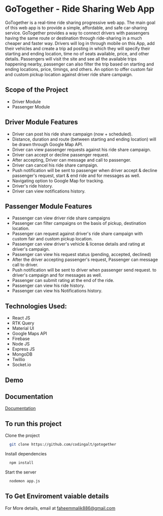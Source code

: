 
# GoTogether - Ride Sharing Web App

GoTogether is a real-time ride sharing progressive web app. The main goal of this web app is to provide a simple, affordable, and safe car-sharing service. GoTogether provides a way to connect drivers with passengers having the same route or destination through ride-sharing in a much cheaper and faster way. Drivers will log in through mobile on this App, add their vehicles and create a trip ad posting in which they will specify their starting and ending location, time no of seats available, price, and other details. Passengers will visit the site and see all the available trips happening nearby, passenger can also filter the trip based on starting and ending locations, price, timings, and others. An option to offer custom fair and custom pickup location against driver ride share campaign.




## Scope of the Project

- Driver Module
- Passenger Module

## Driver Module Features

- Driver can post his ride share campaign (now + scheduled).
- Distance, duration and route (between starting and ending location) will be drawn through Google Map API.
- Driver can view passenger requests against his ride share campaign.
- Driver can accept or decline passenger request.
- After accepting, Driver can message and call to passenger.
- Driver can cancel his ride share campaign.
- Push notification will be sent to passenger when driver accept & decline passenger's request, start & end ride and for messages as well.
- Navigating option to Google Map for tracking.
- Driver's ride history.
- Driver can view notifications history.

## Passenger Module Features

- Passenger can view driver ride share campaigns
- Passenger can filter campaigns on the basis of pickup, destination location.
- Passenger can request against driver's ride share campaign with custom fair and custom pickup location.
- Passenger can view driver's vehicle & license details and rating at driver's campaign.
- Passenger can view his request status (pending, accepted, declined)
- After the driver accepting passenger's request, Passenger can message call to driver.
- Push notification will be sent to driver when passenger send request. to driver's campaign and for messages as well.
- Passenger can submit rating at the end of the ride.
- Passenger can view his ride history.
- Passenger can view his Notifications history.

## Technologies Used:

- React JS
- RTK Query
- Material UI
- Google Maps API
- Firebase
- Node JS
- Express JS
- MongoDB
- Twillio
- Socket.io

## Demo




## Documentation

[Documentation](https://docs.google.com/document/d/1fZA43kAV5gUefKvSAogr10kEIBe5I8Rh/edit?usp=sharing&ouid=114242864169256022737&rtpof=true&sd=true)


## To run this project

Clone the project

```bash
  git clone https://github.com/codingalt/gotogether
```


Install dependencies

```bash
  npm install
```

Start the server

```bash
  nodemon app.js
```


## To Get Enviroment vaiable details 

For More details, email at faheemmalik886@gmail.com

